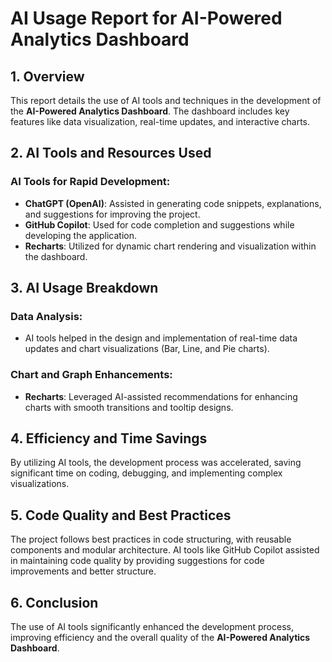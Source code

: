 # AI Usage Report for AI-Powered Analytics Dashboard

## 1. Overview
This report details the use of AI tools and techniques in the development of the **AI-Powered Analytics Dashboard**. The dashboard includes key features like data visualization, real-time updates, and interactive charts.

## 2. AI Tools and Resources Used

### AI Tools for Rapid Development:
- **ChatGPT (OpenAI)**: Assisted in generating code snippets, explanations, and suggestions for improving the project.
- **GitHub Copilot**: Used for code completion and suggestions while developing the application.
- **Recharts**: Utilized for dynamic chart rendering and visualization within the dashboard.

## 3. AI Usage Breakdown

### Data Analysis:
- AI tools helped in the design and implementation of real-time data updates and chart visualizations (Bar, Line, and Pie charts).
  
### Chart and Graph Enhancements:
- **Recharts**: Leveraged AI-assisted recommendations for enhancing charts with smooth transitions and tooltip designs.

## 4. Efficiency and Time Savings
By utilizing AI tools, the development process was accelerated, saving significant time on coding, debugging, and implementing complex visualizations.

## 5. Code Quality and Best Practices
The project follows best practices in code structuring, with reusable components and modular architecture. AI tools like GitHub Copilot assisted in maintaining code quality by providing suggestions for code improvements and better structure.

## 6. Conclusion
The use of AI tools significantly enhanced the development process, improving efficiency and the overall quality of the **AI-Powered Analytics Dashboard**.
